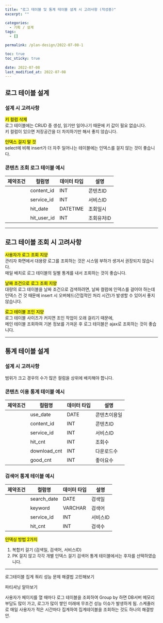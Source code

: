 ```yaml
---
title: "로그 테이블 및 통계 테이블 설계 시 고려사항 (작성중)"
excerpt: ""

categories:
  - 기획 / 설계
tags:
  - []

permalink: /plan-design/2022-07-08-1

toc: true
toc_sticky: true
 
date: 2022-07-08
last_modified_at: 2022-07-08
---
```


## 로그 테이블 설계

### 설계 시 고려사항

<mark>키 컬럼 삭제</mark>  
로그 테이블에는 CRUD 중 생성, 읽기만 일어나기 때문에 키 값이 필요 없습니다.  
키 컬럼이 있으면 저장공간을 더 차지하기만 해서 좋지 않습니다.

<mark>인덱스 걸지 말 것</mark>  
select에 비해 insert가 더 자주 일어나는 테이블에는 인덱스를 걸지 않는 것이 좋습니다.

### 콘텐츠 조회 로그 테이블 예시
<table>
  <thead>
    <tr>
      <th>제약조건</th>
      <th>컬럼명</th>
      <th>데이터 타입</th>
      <th>설명</th>
    </tr>
  </thead>
  <tbody>
    <tr>
      <td></td>
      <td>content_id</td>
      <td>INT</td>
      <td>콘텐츠ID</td>
    </tr>
    <tr>
      <td></td>
      <td>service_id</td>
      <td>INT</td>
      <td>서비스ID</td>
    </tr>
    <tr>
      <td></td>
      <td>hit_date</td>
      <td>DATETIME</td>
      <td>조회일시</td>
    </tr>
    <tr>
      <td></td>
      <td>hit_user_id</td>
      <td>INT</td>
      <td>조회유저ID</td>
    </tr>
  </tbody>
</table>

---

## 로그 테이블 조회 시 고려사항

<mark>사용자가 로그 조회 지양</mark>  
관리자 화면에서 대용량 로그를 조회하는 것은 시스템 부하가 생겨서 권장되지 않습니다.  
매일 배치로 로그 테이블의 일별 통계를 내서 조회하는 것이 좋습니다.

<mark>날짜 조건으로 로그 조회 지양</mark>  
대량의 로그 테이블을 날짜 조건으로 검색하려면, 날짜 컬럼에 인덱스를 걸어야 하는데  
인덱스 건 것 때문에 insert 시 오버헤드(간접적인 처리 시간)가 발생할 수 있어서 좋지 않습니다.

<mark>로그 테이블 조인 지양</mark>  
로그 테이블 사이즈가 커지면 조인 작업이 오래 걸리기 때문에,  
메인 테이블 조회하여 기본 정보를 가져온 후 로그 테이블은 ajax로 조회하는 것이 좋습니다.

---

## 통계 테이블 설계

### 설계 시 고려사항
범위가 크고 경우의 수가 많은 컬럼을 상위에 배치해야 합니다.

### 콘텐츠 이용 통계 테이블 예시
<table>
  <thead>
    <tr>
      <th>제약조건</th>
      <th>컬럼명</th>
      <th>데이터 타입</th>
      <th>설명</th>
    </tr>
  </thead>
  <tbody>
    <tr>
      <td></td>
      <td>use_date</td>
      <td>DATE</td>
      <td>콘텐츠이용일</td>
    </tr>
    <tr>
      <td></td>
      <td>content_id</td>
      <td>INT</td>
      <td>콘텐츠ID</td>
    </tr>
    <tr>
      <td></td>
      <td>service_id</td>
      <td>INT</td>
      <td>서비스ID</td>
    </tr>
    <tr>
      <td></td>
      <td>hit_cnt</td>
      <td>INT</td>
      <td>조회수</td>
    </tr>
    <tr>
      <td></td>
      <td>download_cnt</td>
      <td>INT</td>
      <td>다운로드수</td>
    </tr>
    <tr>
      <td></td>
      <td>good_cnt</td>
      <td>INT</td>
      <td>좋아요수</td>
    </tr>
  </tbody>
</table>

### 검색어 통계 테이블 예시
<table>
  <thead>
    <tr>
      <th>제약조건</th>
      <th>컬럼명</th>
      <th>데이터 타입</th>
      <th>설명</th>
    </tr>
  </thead>
  <tbody>
    <tr>
      <td></td>
      <td>search_date</td>
      <td>DATE</td>
      <td>검색일</td>
    </tr>
    <tr>
      <td></td>
      <td>keyword</td>
      <td>VARCHAR</td>
      <td>검색어</td>
    </tr>
    <tr>
      <td></td>
      <td>service_id</td>
      <td>INT</td>
      <td>서비스ID</td>
    </tr>
    <tr>
      <td></td>
      <td>hit_cnt</td>
      <td>INT</td>
      <td>검색수</td>
    </tr>
  </tbody>
</table>

<mark>인덱싱 방법 2가지</mark>  
1. 복합키 걸기 (검색일, 검색어, 서비스ID)
2. PK 걸지 않고 각각 개별 인덱스 걸기
검색어 통계 테이블에서는 후자를 선택하였습니다.

---

로그테이블 집계 쿼리 성능 문제 해결법 고민해보기

파티셔닝 알아보기

사용자가 페이지를 열 때마다
로그 테이블을 조회하여 Group by 하면
DB서버 메모리 부담도 많이 가고,
로그가 많이 쌓인 미래에 무조건 성능 이슈가 발생하게 됨.
스케줄러로 매일 사용자가 적은 시간마다
집계하여 집계테이블을 조회하는 것도 하나의 해결방안.